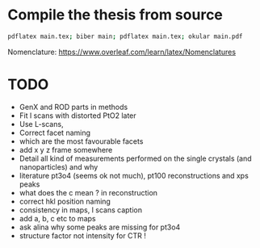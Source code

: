 # Compile the thesis from source

```bash
pdflatex main.tex; biber main; pdflatex main.tex; okular main.pdf
```

Nomenclature: https://www.overleaf.com/learn/latex/Nomenclatures

# TODO
* GenX and ROD parts in methods
* Fit l scans with distorted PtO2 later
* Use L-scans,
* Correct facet naming
* which are the most favourable facets
* add x y z frame somewhere
* Detail all kind of measurements performed on the single crystals (and nanoparticles) and why
* literature pt3o4 (seems ok not much), pt100 reconstructions and xps peaks
* what does the c mean ? in reconstruction
* correct hkl position naming
* consistency in maps, l scans caption
* add a, b, c etc to maps
* ask alina why some peaks are missing for pt3o4
* structure factor not intensity for CTR !